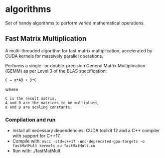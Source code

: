 # algorithms
Set of handy algorithms to perform varied mathematical operations.

## Fast Matrix Multiplication

A multi-threaded algorithm for fast matrix multiplication, accelerated by
CUDA kernels for massively parallel operations.

Performs a single- or double-precision General Matrix Multiplication (GEMM)
as per Level 3 of the BLAS specification:

    C = α*AB + β*C

where

    C is the result matrix,
    A and B are the matrices to be multiplied,
    α and β are scaling constants.

### Compilation and run

- Install all necessary dependencies: CUDA toolkit 12 and a C++ compiler with
support for C++17.
- Compile with: `nvcc -std=c++17 -Wno-deprecated-gpu-targets -o fastMatMult kernels.cu fastMatMult.cu`
- Run with: ./fastMatMult